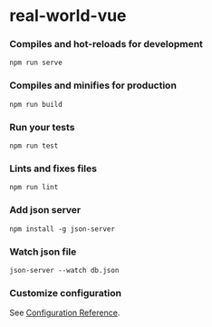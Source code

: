 # real-world-vue

### Compiles and hot-reloads for development
```
npm run serve
```

### Compiles and minifies for production
```
npm run build
```

### Run your tests
```
npm run test
```

### Lints and fixes files
```
npm run lint
```

### Add json server
```
npm install -g json-server
```

### Watch json file
```
json-server --watch db.json
```

### Customize configuration
See [Configuration Reference](https://cli.vuejs.org/config/).
